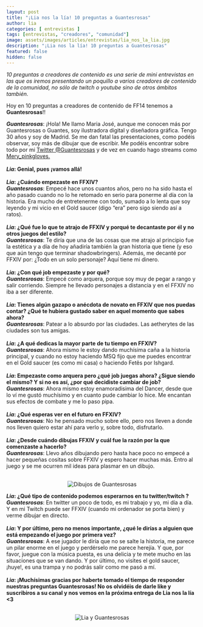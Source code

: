 ```yaml
---
layout: post
title: "¡Lia nos la lía! 10 preguntas a Guantesrosas"
author: lia
categories: [ entrevistas ]
tags: [entrevistas, "creadores", "comunidad"]
image: assets/images/articles/entrevistas/lia_nos_la_lia.jpg
description: "¡Lia nos la lía! 10 preguntas a Guantesrosas"
featured: false
hidden: false
---
```

*10 preguntas a creadores de contenido es una serie de mini entrevistas en las que os iremos presentando un poquillo a varios creadores de contenido de la comunidad, no sólo de twitch o youtube sino de otros ámbitos también.*

Hoy en 10 preguntas a creadores de contenido de FF14 tenemos a **Guantesrosas**!!



<div class="card">
  <div class="card-body">
    <i><b>Guantesrosas</b></i>: ¡Hola! Me llamo Maria José, aunque me conocen más por Guantesrosas o Guantes, soy ilustradora digital y diseñadora gráfica. Tengo 30 años y soy de Madrid. Se me dan fatal las presentaciones, como podéis observar, soy más de dibujar que de escribir. Me podéis encontrar sobre todo por mi <a href="https://twitter.com/Guantesrosas" target="_blank">Twitter @Guantesrosas</a> y de vez en cuando hago streams como <a href="https://www.twitch.tv/mery_pinkgloves" target="_blank">Mery_pinkgloves.</a>
  </div>
</div>

<br/>

<div class="card">
  <div class="card-header">
     <b><i>Lia</i>: Genial, pues ¡vamos allá!</b>
  </div>
</div>

<br/>

<div class="card">
  <div class="card-header">
     <b><i>Lia</i>: ¿Cuándo empezaste en FFXIV?</b>
  </div>
  <div class="card-body">
    <i><b>Guantesrosas</b></i>: Empecé hace unos cuantos años, pero no ha sido hasta el año pasado cuando no lo he retomado en serio para ponerme al día con la historia. Era mucho de entretenerme con todo, sumado a lo lenta que soy leyendo y mi vicio en el Gold saucer (digo “era” pero sigo siendo así a ratos).
  </div>
</div>

<br/>

<div class="card">
  <div class="card-header">
     <b><i>Lia</i>: ¿Qué fue lo que te atrajo de FFXIV y porqué te decantaste por él y no otros juegos del estilo?</b>
  </div>
  <div class="card-body">
    <i><b>Guantesrosas</b></i>: Te diría que una de las cosas que me atrajo al principio fue la estética y a día de hoy añadiría también la gran historia que tiene (y eso que aún tengo que terminar shadowbringers). Además, me decanté por FFXIV por: ¿Todo en un solo personaje? Aquí tiene mi dinero.
  </div>
</div>

<br/>


<div class="card">
  <div class="card-header">
     <b><i>Lia</i>: ¿Con qué job empezaste y por qué?</b>
  </div>
  <div class="card-body">
    <i><b>Guantesrosas</b></i>: Empecé como arquera, porque soy muy de pegar a rango y salir corriendo. Siempre he llevado personajes a distancia y en el FFXIV no iba a ser diferente.
  </div>    
</div>

<br/>

<div class="card">
  <div class="card-header">
     <b><i>Lia</i>: Tienes algún gazapo o anécdota de novato en FFXIV que nos puedas contar? ¿Qué te hubiera gustado saber en aquel momento que sabes ahora?</b>
  </div>
  <div class="card-body">
    <i><b>Guantesrosas</b></i>: Patear a lo absurdo por las ciudades. Las aetherytes de las ciudades son tus amigas. 
  </div>
</div>

<br/>

<div class="card">
  <div class="card-header">
     <b><i>Lia</i>: ¿A qué dedicas la mayor parte de tu tiempo en FFXIV?</b>
  </div>
  <div class="card-body">
    <i><b>Guantesrosas</b></i>: Ahora mismo le estoy dando muchísima caña a la historia principal, y cuando no estoy haciendo MSQ fijo que me puedes encontrar en el Gold saucer (es como mi casa) o haciendo Fetês por Ishgard.
  </div>
</div>

<br/>

<div class="card">
  <div class="card-header">
     <b><i>Lia</i>: Empezaste como arquera pero ¿qué job juegas ahora? ¿Sigue siendo el mismo? Y si no es así, ¿por qué decidiste cambiar de job?</b>
  </div>
  <div class="card-body">
    <i><b>Guantesrosas</b></i>: Ahora mismo estoy enamoradisima del Dancer, desde que lo ví me gustó muchísimo y en cuanto pude cambiar lo hice. Me encantan sus efectos de combate y me lo paso pipa.
  </div>
</div>

<br/>

<div class="card">
  <div class="card-header">
     <b><i>Lia</i>: ¿Qué esperas ver en el futuro en FFXIV?</b>
  </div>
  <div class="card-body">
    <i><b>Guantesrosas</b></i>: No he pensado mucho sobre ello, pero nos lleven a donde nos lleven quiero estar ahí para verlo y, sobre todo, disfrutarlo.
  </div>
</div>

<br/>

<div class="card">
  <div class="card-header">
     <b><i>Lia</i>: ¿Desde cuándo dibujas FFXIV y cuál fue la razón por la que comenzaste a hacerlo?</b>
  </div>
  <div class="card-body">
    <i><b>Guantesrosas</b></i>: Llevo años dibujando pero hasta hace poco no empecé a hacer pequeñas cositas sobre FFXIV y espero hacer muchas más. Entro al juego y se me ocurren mil ideas para plasmar en un dibujo.
  </div>
</div>

<br/>

<p align="center"><img src="{{ site.baseurl }}/assets/images/articles/entrevistas/lia_guantesrosas/arte.jpg" alt="Dibujos de Guantesrosas"/></p>

<div class="card">
  <div class="card-header">
     <b><i>Lia</i>: ¿Qué tipo de contenido podemos esperarnos en tu twitter/twitch ?</b>
  </div>
  <div class="card-body"><i><b>Guantesrosas</b></i>: En twitter un poco de todo, es mi trabajo y yo, mi día a día. Y en mi Twitch puede ser FFXIV (cuando mi ordenador se porta bien) y verme dibujar en directo.
  </div>
</div>

<br/>

<div class="card">
  <div class="card-header">
     <b><i>Lia</i>: Y por último, pero no menos importante, ¿qué le dirías a alguien que está empezando el juego por primera vez?</b>
  </div>
  <div class="card-body"><i><b>Guantesrosas</b></i>: A ese jugador le diría que no se salte la historia, me parece un pilar enorme en el juego y perdérselo me parece herejía. Y que, por favor, juegue con la música puesta, es una delicia y te mete mucho en las situaciones que se van dando. Y por último, no visites el gold saucer, ¡huye!, es una trampa y no podrás salir como me pasó a mí.
  </div>
</div>

<br/>

<div class="card">
  <div class="card-header">
     <b><i>Lia</i>: ¡Muchísimas gracias por haberte tomado el tiempo de responder nuestras preguntas Guantesrosas! No os olvidéis de darle like y suscribiros a su canal y nos vemos en la próxima entrega de Lia nos la lía <3</b>
  </div>
</div>

<br/>

<p align="center"><img src="{{ site.baseurl }}/assets/images/articles/entrevistas/lia_guantesrosas/lia_guantesrosas.jpg" alt="Lia y Guantesrosas"/></p>